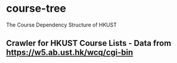 # course-tree
The Course Dependency Structure of HKUST

## Crawler for HKUST Course Lists - Data from https://w5.ab.ust.hk/wcq/cgi-bin

